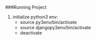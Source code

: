 ###Running Project

<ol>
<li>
initialize python3 env:
<ul>
<li>
source py3env/bin/activate
</li>
<li>
source djangopy3env/bin/activate
</li>
<li>
deactivate
</li>
</ul>
</li>

</ol>
